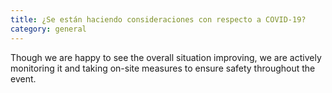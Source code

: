 ```yaml
---
title: ¿Se están haciendo consideraciones con respecto a COVID-19?
category: general
---
```


Though we are happy to see the overall situation improving, we are actively monitoring it and taking on-site measures to ensure safety throughout the event.
